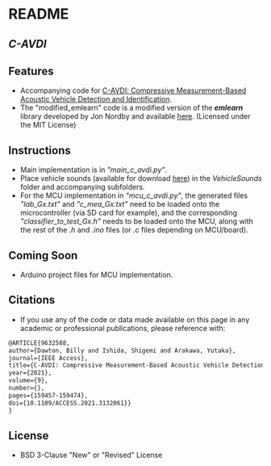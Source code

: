 # README
## _C-AVDI_

## Features
- Accompanying code for [C-AVDI: Compressive Measurement-Based Acoustic Vehicle Detection and Identification](https://www.researchgate.net/publication/356707239_C-AVDI_Compressive_Measurement-Based_Acoustic_Vehicle_Detection_and_Identification).
- The "modified_emlearn" code is a modified version of the ***emlearn*** library developed by Jon Nordby and available [here](https://github.com/emlearn/emlearn). (Licensed under the MIT License)

## Instructions
- Main implementation is in *"main_c_avdi.py"*.
- Place vehicle sounds (available for download [here](https://drive.google.com/drive/folders/1Ftmo3ABhBRx9agiW_8wErp9hzLtFZnF6?usp=sharing)) in the *VehicleSounds* folder and accompanying subfolders.
- For the MCU implementation in *"mcu_c_avdi.py"*, the generated files *"lab_Gx.txt"* and *"c_mea_Gx.txt"* need to be loaded onto the microcontroller (via SD card for example), and the corresponding *"classifier_to_test_Gx.h"* needs to be loaded onto the MCU, along with the rest of the *.h* and *.ino* files (or *.c* files depending on MCU/board).

## Coming Soon
- Arduino project files for MCU implementation.

## Citations
- If you use any of the code or data made available on this page in any academic or professional publications, please reference with:

```tex
@ARTICLE{9632588,  
author={Dawton, Billy and Ishida, Shigemi and Arakawa, Yutaka},  
journal={IEEE Access},   
title={C-AVDI: Compressive Measurement-Based Acoustic Vehicle Detection and Identification},   
year={2021},  
volume={9},  
number={},  
pages={159457-159474},  
doi={10.1109/ACCESS.2021.3132061}}
}
```

## License
- BSD 3-Clause "New" or "Revised" License

